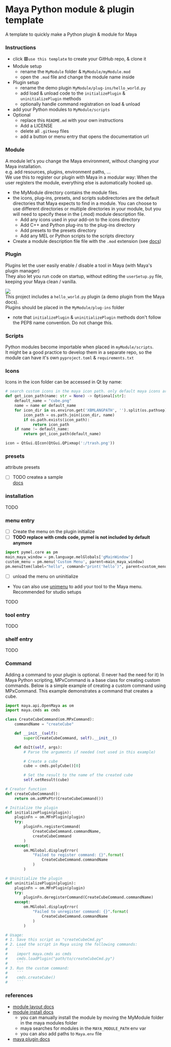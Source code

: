 # Maya Python module & plugin template

A template to quickly make a Python plugin & module for Maya

### Instructions
- click 🟩`use this template` to create your GitHub repo, & clone it
- Module setup 
  - rename the `MyModule` folder & `MyModule/myModule.mod` 
  - open the `.mod` file and change the module name inside
- Plugin setup
  - rename the demo plugin `MyModule/plug-ins/hello_world.py` 
  - add load & unload code to the `initializePlugin` & `uninitializePlugin` methods
  - optionally handle command registration on load & unload 
- add your Python modules to `MyModule/scripts`
- Optional
  - replace this `README.md` with your own instructions
  - Add a LICENSE
  - delete all `.gitkeep` files
  - add a button or menu entry that opens the documentation url

### Module

A module let's you change the Maya environment, without changing your Maya installation.  
e.g. add resources, plugins, environment paths, ...  
We use this to register our plugin with Maya in a modular way: When the user registers the module, everything else is automatically hooked up.  

- the MyModule directory contains the module files.
- the icons, plug-ins, presets, and scripts subdirectories are the default directories that Maya expects to find in a module. You can choose to use different directories or multiple directories in your module, but you will need to specify these in the (.mod) module description file.
  - Add any icons used in your add-on to the icons directory
  - Add C++ and Python plug-ins to the plug-ins directory
  - Add presets to the presets directory
  - Add any MEL or Python scripts to the scripts directory
- Create a module description file file with the `.mod` extension (see [docs](https://help.autodesk.com/view/MAYAUL/2023/ENU/?guid=Maya_SDK_Distributing_Maya_Plug_ins_DistributingUsingModules_ModuleDescriptionFiles_html))

### Plugin
Plugins let the user easily enable / disable a tool in Maya (with Maya's plugin manager)  
They also let you run code on startup, without editing the `userSetup.py` file, keeping your Maya clean / vanilla.  

![](https://www.sidefx.com/media/uploads/products/engine/hengine_maya_load.jpg)  
This project includes a `hello_world.py` plugin (a demo plugin from the Maya docs).  
Plugins should be placed in the `MyModule/plug-ins` folder
- note that `initializePlugin` & `uninitializePlugin` methods don't follow the PEP8 name convention. Do not change this.

### Scripts
Python modules become importable when placed in `myModule/scripts`.  
It might be a good practice to develop them in a separate repo, so the module can have it's own `pyproject.toml` & `requirements.txt`

### Icons
Icons in the icon folder can be accessed in Qt by name:
```python
# search custom icons in the maya icon path. only default maya icons are exposed to qt.
def get_icon_path(name: str = None) -> Optional[str]:
    default_name = "cube.png"
    name = name or default_name
    for icon_dir in os.environ.get('XBMLANGPATH', '').split(os.pathsep):
        icon_path = os.path.join(icon_dir, name)
        if os.path.exists(icon_path):
            return icon_path
    if name != default_name:
        return get_icon_path(default_name)

icon = QtGui.QIcon(QtGui.QPixmap(':/trash.png'))
```

### presets
attribute presets
- [ ] TODO createa a sample  
[docs](https://help.autodesk.com/view/MAYAUL/2023/ENU/?guid=GUID-B90EF3C9-EFB8-4BBC-B9A5-69F7EC86B3C3)

### installation
TODO
### menu entry
- [ ] Create the menu on the plugin initialize
- [ ] **TODO replace with cmds code, pymel is not included by default anymore**
```python
import pymel.core as pm
main_maya_window = pm.language.melGlobals['gMainWindow'] 
custom_menu = pm.menu('Custom Menu', parent=main_maya_window)
pm.menuItem(label="hello", command="print('hello')", parent=custom_menu)
```
- [ ] unload the menu on uninitialize
- You can also use [unimenu](https://github.com/hannesdelbeke/unimenu) to add your tool to the Maya menu. Recommended for studio setups  

TODO
### tool entry
TODO
### shelf entry
TODO

### Command

Adding a command to your plugin is optional. (I never had the need for it)
In Maya Python scripting, MPxCommand is a base class for creating custom commands. Below is a simple example of creating a custom command using MPxCommand. This example demonstrates a command that creates a cube.

```python
import maya.api.OpenMaya as om
import maya.cmds as cmds

class CreateCubeCommand(om.MPxCommand):
    commandName = "createCube"

    def __init__(self):
        super(CreateCubeCommand, self).__init__()

    def doIt(self, args):
        # Parse the arguments if needed (not used in this example)

        # Create a cube
        cube = cmds.polyCube()[0]

        # Set the result to the name of the created cube
        self.setResult(cube)

# Creator function
def createCubeCommand():
    return om.asMPxPtr(CreateCubeCommand())

# Initialize the plugin
def initializePlugin(plugin):
    pluginFn = om.MFnPlugin(plugin)
    try:
        pluginFn.registerCommand(
            CreateCubeCommand.commandName,
            createCubeCommand
        )
    except:
        om.MGlobal.displayError(
            "Failed to register command: {}".format(
                CreateCubeCommand.commandName
            )
        )

# Uninitialize the plugin
def uninitializePlugin(plugin):
    pluginFn = om.MFnPlugin(plugin)
    try:
        pluginFn.deregisterCommand(CreateCubeCommand.commandName)
    except:
        om.MGlobal.displayError(
            "Failed to unregister command: {}".format(
                CreateCubeCommand.commandName
            )
        )

# Usage:
# 1. Save this script as "createCubeCmd.py"
# 2. Load the script in Maya using the following commands:
#    ```
#    import maya.cmds as cmds
#    cmds.loadPlugin("path/to/createCubeCmd.py")
#    ```
# 3. Run the custom command:
#    ```
#    cmds.createCube()
#    ```
```

### references
- [module layout docs](https://help.autodesk.com/view/MAYAUL/2023/ENU/?guid=Maya_SDK_Distributing_Maya_Plug_ins_DistributingUsingModules_CreatingAModulePackage_html)
- [module install docs](https://help.autodesk.com/view/MAYAUL/2023/ENU/?guid=Maya_SDK_Distributing_Maya_Plug_ins_DistributingUsingModules_InstallingModules_html)
  - you can manually install the module by moving the MyModule folder in the maya modules folder 
  - maya searches for modules in the `MAYA_MODULE_PATH` env var
  - you can also add paths to `Maya.env` file
- [maya plugin docs](https://help.autodesk.com/view/MAYAUL/2024/ENU/?guid=Maya_SDK_A_First_Plugin_Python_html)
